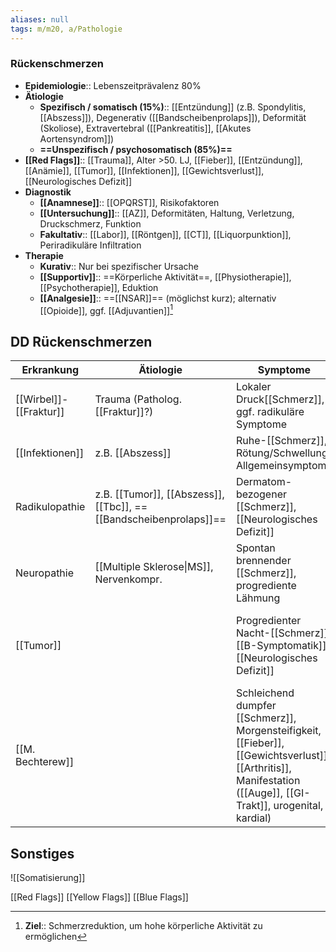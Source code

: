 ```yaml
---
aliases: null
tags: m/m20, a/Pathologie
---
```

### Rückenschmerzen
- **Epidemiologie**:: Lebenszeitprävalenz 80%
- **Ätiologie**
	- **Spezifisch / somatisch (15%)**:: [[Entzündung]] (z.B. Spondylitis, [[Abszess]]), Degenerativ ([[Bandscheibenprolaps]]), Deformität (Skoliose), Extravertebral ([[Pankreatitis]], [[Akutes Aortensyndrom]])
	- **==Unspezifisch / psychosomatisch (85%)==**
- **[[Red Flags]]**:: [[Trauma]], Alter >50. LJ, [[Fieber]], [[Entzündung]], [[Anämie]], [[Tumor]], [[Infektionen]], [[Gewichtsverlust]], [[Neurologisches Defizit]]
- **Diagnostik**
	- **[[Anamnese]]**:: [[OPQRST]], Risikofaktoren
	- **[[Untersuchung]]**:: [[AZ]], Deformitäten, Haltung, Verletzung, Druckschmerz, Funktion
	- **Fakultativ**:: [[Labor]], [[Röntgen]], [[CT]], [[Liquorpunktion]], Periradikuläre Infiltration
- **Therapie**
	- **Kurativ**:: Nur bei spezifischer Ursache
	- **[[Supportiv]]**:: ==Körperliche Aktivität==, [[Physiotherapie]], [[Psychotherapie]], Eduktion
	- **[[Analgesie]]**:: ==[[NSAR]]== (möglichst kurz); alternativ [[Opioide]], ggf. [[Adjuvantien]][^1]

## DD Rückenschmerzen
| Erkrankung                   | Ätiologie                                                         | Symptome                                                                                                                                                    | Diagnostik                                                                               |
| ---------------------------- | ----------------------------------------------------------------- | ----------------------------------------------------------------------------------------------------------------------------------------------------------- | ---------------------------------------------------------------------------------------- |
| [[Wirbel]]-[[Fraktur]] | Trauma (Patholog. [[Fraktur]]?)                                       | Lokaler Druck[[Schmerz]], ggf. radikuläre Symptome                                                                                                          | ==[[Röntgen]]==                                                                          |
| [[Infektionen]]                | z.B. [[Abszess]]                                                  | Ruhe-[[Schmerz]], Rötung/Schwellung, Allgemeinsymptome                                                                                                      | [[Labor]]                                                                                |
| Radikulopathie               | z.B. [[Tumor]], [[Abszess]], [[Tbc]], ==[[Bandscheibenprolaps]]== | Dermatom-bezogener [[Schmerz]], [[Neurologisches Defizit]]                                                                                                  | [[MRT]]                                                                                  |
| Neuropathie                  | [[Multiple Sklerose\|MS]], Nervenkompr.                           | Spontan brennender [[Schmerz]], progrediente Lähmung                                                                                                        |                                                                                          |
| [[Tumor]]                    |                                                                   | Progredienter Nacht-[[Schmerz]], [[B-Symptomatik]], [[Neurologisches Defizit]]                                                                              | [[Labor]] ([[BSG]], [[CRP]]), [[MRT]] (Flüssigkeit) [[Liquorpunktion]] (Erregernachweis) |
| [[M. Bechterew]]             |                                                                   | Schleichend dumpfer [[Schmerz]], Morgensteifigkeit, [[Fieber]], [[Gewichtsverlust]], [[Arthritis]], Manifestation ([[Auge]], [[GI-Trakt]], urogenital, kardial) | [[Untersuchung]], [[Labor]] ([[HLA]]-B27), [[MRT]]                                          |

## Sonstiges
![[Somatisierung]]

[[Red Flags]]
[[Yellow Flags]]
[[Blue Flags]]

[^1]: **Ziel**:: Schmerzreduktion, um hohe körperliche Aktivität zu ermöglichen